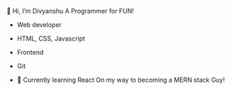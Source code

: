 👋 Hi, I’m Divyanshu A Programmer for FUN! 

- Web developer
- HTML, CSS, Javascript
- Frontend
- Git

- 🌱 Currently learning React
On my way to becoming a MERN stack Guy!



<!---
Divyanshu708/Divyanshu708 is a ✨ special ✨ repository because its `README.md` (this file) appears on your GitHub profile.
You can click the Preview link to take a look at your changes.
--->
